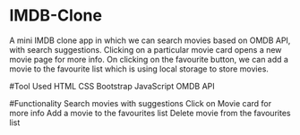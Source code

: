 # IMDB-Clone

A mini IMDB clone app in which we can search movies based on OMDB API, 
with search suggestions. Clicking on a particular movie card opens 
a new movie page for more info. On clicking on the favourite button, 
we can add a movie to the favourite list which is using local storage to store movies.


#Tool Used
HTML
CSS
Bootstrap
JavaScript
OMDB API


#Functionality
Search movies with suggestions
Click on Movie card for more info
Add a movie to the favourites list
Delete movie from the favourites list

